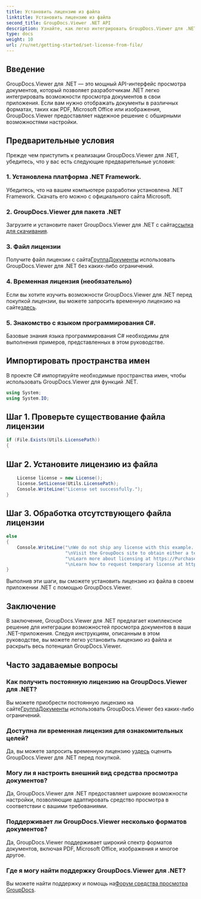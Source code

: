 ```yaml
---
title: Установить лицензию из файла
linktitle: Установить лицензию из файла
second_title: GroupDocs.Viewer .NET API
description: Узнайте, как легко интегрировать GroupDocs.Viewer для .NET в ваши приложения. Установите лицензию, просматривайте документы и настраивайте внешний вид средства просмотра.
type: docs
weight: 10
url: /ru/net/getting-started/set-license-from-file/
---
```

## Введение
GroupDocs.Viewer для .NET — это мощный API-интерфейс просмотра документов, который позволяет разработчикам .NET легко интегрировать возможности просмотра документов в свои приложения. Если вам нужно отображать документы в различных форматах, таких как PDF, Microsoft Office или изображения, GroupDocs.Viewer предоставляет надежное решение с обширными возможностями настройки.
## Предварительные условия
Прежде чем приступить к реализации GroupDocs.Viewer для .NET, убедитесь, что у вас есть следующие предварительные условия:
### 1. Установлена платформа .NET Framework.
Убедитесь, что на вашем компьютере разработки установлена .NET Framework. Скачать его можно с официального сайта Microsoft.
### 2. GroupDocs.Viewer для пакета .NET
 Загрузите и установите пакет GroupDocs.Viewer для .NET с сайта[ссылка для скачивания](https://releases.groupdocs.com/viewer/net/).
### 3. Файл лицензии
 Получите файл лицензии с сайта[ГруппаДокументы](https://purchase.groupdocs.com/buy) использовать GroupDocs.Viewer для .NET без каких-либо ограничений.
### 4. Временная лицензия (необязательно)
 Если вы хотите изучить возможности GroupDocs.Viewer для .NET перед покупкой лицензии, вы можете запросить временную лицензию на сайте[здесь](https://purchase.groupdocs.com/temporary-license/).
### 5. Знакомство с языком программирования C#.
Базовые знания языка программирования C# необходимы для выполнения примеров, представленных в этом руководстве.

## Импортировать пространства имен
В проекте C# импортируйте необходимые пространства имен, чтобы использовать GroupDocs.Viewer для функций .NET.

```csharp
using System;
using System.IO;
```

## Шаг 1. Проверьте существование файла лицензии
```csharp
if (File.Exists(Utils.LicensePath))
{
```
## Шаг 2. Установите лицензию из файла
```csharp
    License license = new License();
    license.SetLicense(Utils.LicensePath);
    Console.WriteLine("License set successfully.");
}
```
## Шаг 3. Обработка отсутствующего файла лицензии
```csharp
else
{
    Console.WriteLine("\nWe do not ship any license with this example. " +
                      "\nVisit the GroupDocs site to obtain either a temporary or permanent license. " +
                      "\nLearn more about licensing at https://Purchase.groupdocs.com/faqs/licensing. " +
                      "\nLearn how to request temporary license at https://Purchase.groupdocs.com/temporary-license.");
}
```
Выполнив эти шаги, вы сможете установить лицензию из файла в своем приложении .NET с помощью GroupDocs.Viewer.

## Заключение
В заключение, GroupDocs.Viewer для .NET предлагает комплексное решение для интеграции возможностей просмотра документов в ваши .NET-приложения. Следуя инструкциям, описанным в этом руководстве, вы можете легко установить лицензию из файла и раскрыть весь потенциал GroupDocs.Viewer.
## Часто задаваемые вопросы
### Как получить постоянную лицензию на GroupDocs.Viewer для .NET?
 Вы можете приобрести постоянную лицензию на сайте[ГруппаДокументы](https://purchase.groupdocs.com/buy) использовать GroupDocs.Viewer без каких-либо ограничений.
### Доступна ли временная лицензия для ознакомительных целей?
 Да, вы можете запросить временную лицензию у[здесь](https://purchase.groupdocs.com/temporary-license/) оценить GroupDocs.Viewer для .NET перед покупкой.
### Могу ли я настроить внешний вид средства просмотра документов?
Да, GroupDocs.Viewer для .NET предоставляет широкие возможности настройки, позволяющие адаптировать средство просмотра в соответствии с вашими требованиями.
### Поддерживает ли GroupDocs.Viewer несколько форматов документов?
Да, GroupDocs.Viewer поддерживает широкий спектр форматов документов, включая PDF, Microsoft Office, изображения и многое другое.
### Где я могу найти поддержку GroupDocs.Viewer для .NET?
 Вы можете найти поддержку и помощь на[Форум средства просмотра GroupDocs](https://forum.groupdocs.com/c/viewer/9).